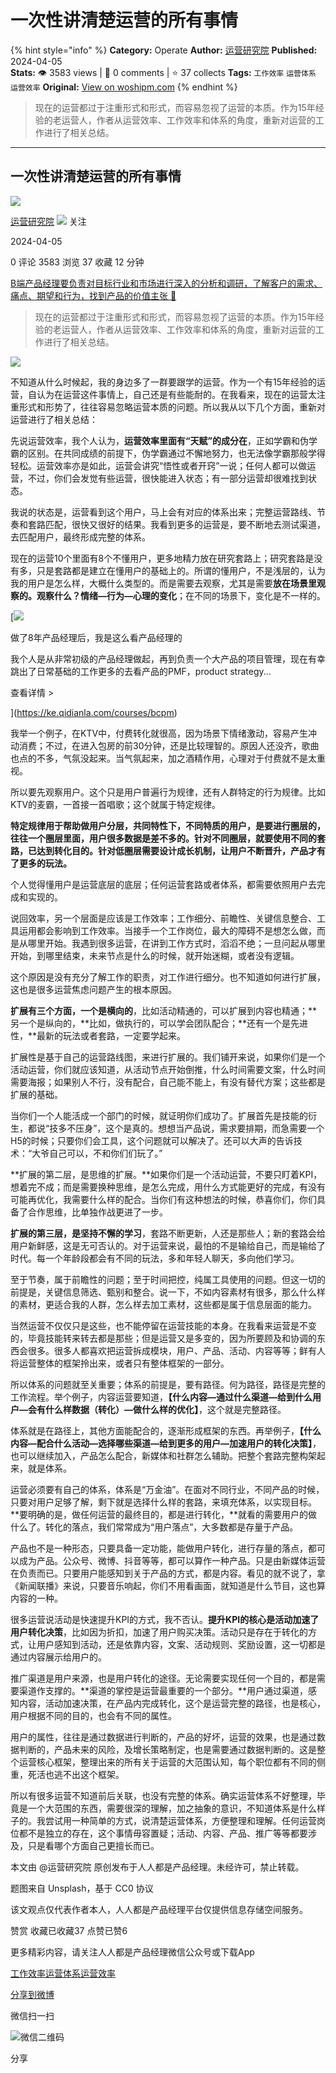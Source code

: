 # 一次性讲清楚运营的所有事情
{% hint style="info" %}
**Category:** Operate
**Author:** [运营研究院](https://www.woshipm.com/u/652029)
**Published:** 2024-04-05  
**Stats:** 👁️ 3583 views | 💬 0 comments | ⭐ 37 collects
**Tags:** `工作效率` `运营体系` `运营效率`
**Original:** [View on woshipm.com](https://www.woshipm.com/operate/6026097.html)
{% endhint %}
> 现在的运营都过于注重形式和形式，而容易忽视了运营的本质。作为15年经验的老运营人，作者从运营效率、工作效率和体系的角度，重新对运营的工作进行了相关总结。

---

## 一次性讲清楚运营的所有事情

[![](https://static.woshipm.com/view/woshipm_api_def_20240207110814_6795.jpg?imageView2/1/w/72/h/72/q/100)](https://www.woshipm.com/u/652029)

[运营研究院](https://www.woshipm.com/u/652029) ![](https://static.woshipm.com/tag/1101_1@2x.png) 关注

2024-04-05

0 评论 3583 浏览 37 收藏 12 分钟

[B端产品经理要负责对目标行业和市场进行深入的分析和调研，了解客户的需求、痛点、期望和行为，找到产品的价值主张 🔗](https://ke.qidianla.com/courses/bcpm)

> 现在的运营都过于注重形式和形式，而容易忽视了运营的本质。作为15年经验的老运营人，作者从运营效率、工作效率和体系的角度，重新对运营的工作进行了相关总结。

![](https://image.woshipm.com/2023/04/14/881620e4-da8d-11ed-915e-00163e0b5ff3.jpg)

不知道从什么时候起，我的身边多了一群要跟学的运营。作为一个有15年经验的运营，自认为在运营这件事情上，自己还是有些能耐的。在我看来，现在的运营太注重形式和形势了，往往容易忽略运营本质的问题。所以我从以下几个方面，重新对运营进行了相关总结：

先说运营效率，我个人认为，**运营效率里面有“天赋”的成分在**，正如学霸和伪学霸的区别。在共同成绩的前提下，伪学霸通过不懈地努力，也无法像学霸那般学得轻松。运营效率亦是如此，运营会讲究“悟性或者开窍”一说；任何人都可以做运营，不过，你们会发觉有些运营，很快能进入状态；有一部分运营却很难找到状态。

我说的状态是，运营看到这个用户，马上会有对应的体系出来；完整运营路线、节奏和套路匹配，很快又很好的结果。我看到更多的运营是，要不断地去测试渠道，去匹配用户，最终形成完整的体系。

现在的运营10个里面有8个不懂用户，更多地精力放在研究套路上；研究套路是没有多，只是套路都是建立在懂用户的基础上的。所谓的懂用户，不是浅层的，认为我的用户是怎么样，大概什么类型的。而是需要去观察，尤其是需要**放在场景里观察的。观察什么？情绪—行为—心理的变化**；在不同的场景下，变化是不一样的。

[![](https://image.woshipm.com/2023/08/02/bf59b8ba-30e4-11ee-88e7-00163e0b5ff3.png)

做了8年产品经理后，我是这么看产品经理的

我个人是从非常初级的产品经理做起，再到负责一个大产品的项目管理，现在有幸跳出了日常基础的工作更多的去看产品的PMF，product strategy...

查看详情 >

](https://ke.qidianla.com/courses/bcpm)

我举一个例子，在KTV中，付费转化就很高，因为场景下情绪激动，容易产生冲动消费；不过，在进入包房的前30分钟，还是比较理智的。原因人还没齐，歌曲也点的不多，气氛没起来。当气氛起来，加之酒精作用，心理对于付费就不是太重视。

所以要先观察用户。这个只是用户普遍行为规律，还有人群特定的行为规律。比如KTV的麦霸，一首接一首唱歌；这个就属于特定规律。

**特定规律用于帮助做用户分层，共同特性下，不同特质的用户，是要进行圈层的，往往一个圈层里面，用户很多数据是差不多的。针对不同圈层，就要使用不同的套路，已达到转化目的。针对低圈层需要设计成长机制，让用户不断晋升，产品才有了更多的玩法。**

个人觉得懂用户是运营底层的底层；任何运营套路或者体系，都需要依照用户去完成和实现的。

说回效率，另一个层面是应该是工作效率；工作细分、前瞻性、关键信息整合、工具运用都会影响到工作效率。当接手一个工作岗位，最大的障碍不是想怎么做，而是从哪里开始。我遇到很多运营，在讲到工作方式时，滔滔不绝；一旦问起从哪里开始，到哪里结束，未来节点是什么的时候，就开始迷糊，或者没有逻辑。

这个原因是没有充分了解工作的职责，对工作进行细分。也不知道如何进行扩展，这也是很多运营焦虑问题产生的根本原因。

**扩展有三个方面，一个是横向的**，比如活动精通的，可以扩展到内容也精通；**另一个是纵向的，**比如，做执行的，可以学会团队配合；**还有一个是先进性，**最新的玩法或者套路，一定要学起来。

扩展性是基于自己的运营路线图，来进行扩展的。我们铺开来说，如果你们是一个活动运营，你们就应该知道，从活动节点开始倒推，什么时间需要文案，什么时间需要海报；如果别人不行，没有配合，自己能不能上，有没有替代方案；这些都是扩展的基础。

当你们一个人能活成一个部门的时候，就证明你们成功了。扩展首先是技能的衍生，都说“技多不压身”，这个是真的。想想当产品说，需求要排期，而急需要一个H5的时候；只要你们会工具，这个问题就可以解决了。还可以大声的告诉技术：“大爷自己可以，不和你们们玩了。”

**扩展的第二层，是思维的扩展。**如果你们是一个活动运营，不要只盯着KPI，想着完不成；而是需要换种思维，是怎么完成，用什么方式能更好的完成，有没有可能再优化，我需要什么样的配合。当你们有这种想法的时候，恭喜你们，你们具备了合作思维，比单独作战更进了一步。

**扩展的第三层，是坚持不懈的学习**，套路不断更新，人还是那些人；新的套路会给用户新鲜感，这是无可否认的。对于运营来说，最怕的不是输给自己，而是输给了时代。每一个年龄段都会有不同的玩法，多和年轻人聊天，多向他们学习。

至于节奏，属于前瞻性的问题；至于时间把控，纯属工具使用的问题。但这一切的前提是，关键信息筛选、甄别和整合。说一下，不如内容素材有很多，那么什么样的素材，更适合我的人群，怎么样去加工素材，这些都是属于信息层面的能力。

当然运营不仅仅只是这些，也不能停留在运营技能的本身。在我看来运营是不变的，毕竟技能转来转去都是那些；但是运营又是多变的，因为所要顾及和协调的东西会很多。很多人都喜欢把运营拆成模块，用户、产品、活动、内容等等；鲜有人将运营整体的框架拎出来，或者只有整体框架的一部分。

所以体系的问题就至关重要；体系的前提是，要有路径。何为路径，路径是完整的工作流程。举个例子，内容运营要知道，**【什么内容—通过什么渠道—给到什么用户—会有什么样数据（转化）—做什么样的优化】**，这个就是完整路径。

体系就是在路径上，其他方面能配合的，逐渐形成框架的东西。再举例子，**【什么内容—配合什么活动—选择哪些渠道—给到更多的用户—加速用户的转化决策】**，也可以继续加入，产品怎么配合，新媒体和社群怎么辅助。把整个套路完整构架起来，就是体系。

运营必须要有自己的体系，体系是“万金油”。在面对不同行业，不同产品的时候，只要对用户足够了解，剩下就是选择什么样的套路，来填充体系，以实现目标。**要明确的是，做任何运营的最终目的，都是进行转化，**就看的需要用户的做什么了。转化的落点，我们常常成为“用户落点”，大多数都是存量于产品。

产品也不是一种形态，只要具备一定功能，能做用户转化，进行存量的落点，都可以成为产品。公众号、微博、抖音等等，都可以算作一种产品。只是由新媒体运营在负责而已。只要用户能感知到关于产品的方式，都是内容。看见的就不说了，拿《新闻联播》来说，只要音乐响起，你们不用看画面，就知道是什么节目，这也算内容的一种。

很多运营说活动是快速提升KPI的方式，我不否认。**提升KPI的核心是活动加速了用户转化决策**，比如因为折扣，加速了用户购买决策。活动只是存在于转化的方式，让用户感知到活动，还是依靠内容，文案、活动规则、奖励设置，这一切都是通过内容展示给用户的。

推广渠道是用户来源，也是用户转化的途径。无论需要实现任何一个目的，都是需要渠道作支撑的。**渠道的掌控是运营最重要的一个部分。**用户通过渠道，感知内容，活动加速决策，在产品内完成转化，这个是运营完整的路径，也是核心，用户根据不同的目的，也会有不同的属性。

用户的属性，往往是通过数据进行判断的，产品的好坏，运营的效果，也是通过数据判断的，产品未来的风险，及增长策略制定，也是需要通过数据判断的。这是整个运营核心框架，整理出来的所有关于运营的大范围认知，每个职位都有不同的侧重，死活也逃不出这个框架。

所以有很多运营不知道前后关联，也没有完整的体系。确实运营体系不好整理，毕竟是一个大范围的东西，需要很深的理解，加之抽象的意识，不知道体系是什么样子的。我尝试用一种简单的方式，说清楚运营体系，方便整理和理解。任何运营岗位都不是独立的存在，这个事情毋容置疑；活动、内容、产品、推广等等都要涉及，只是看哪个方面自己更擅长而已。

本文由 @运营研究院 原创发布于人人都是产品经理。未经许可，禁止转载。

题图来自 Unsplash，基于 CC0 协议

该文观点仅代表作者本人，人人都是产品经理平台仅提供信息存储空间服务。

赞赏 收藏已收藏37 点赞已赞6

更多精彩内容，请关注人人都是产品经理微信公众号或下载App

[工作效率](https://www.woshipm.com/tag/%e5%b7%a5%e4%bd%9c%e6%95%88%e7%8e%87)[运营体系](https://www.woshipm.com/tag/%e8%bf%90%e8%90%a5%e4%bd%93%e7%b3%bb)[运营效率](https://www.woshipm.com/tag/%e8%bf%90%e8%90%a5%e6%95%88%e7%8e%87)

[分享到微博](https://service.weibo.com/share/share.php?appkey=2775287854&title=一次性讲清楚运营的所有事情&url=https://www.woshipm.com/operate/6026097.html&pic=https://image.woshipm.com/2023/04/14/881620e4-da8d-11ed-915e-00163e0b5ff3.jpg)

微信扫一扫

![微信二维码](https://api.pwmqr.com/qrcode/create/?url=https://www.woshipm.com/operate/6026097.html)

分享